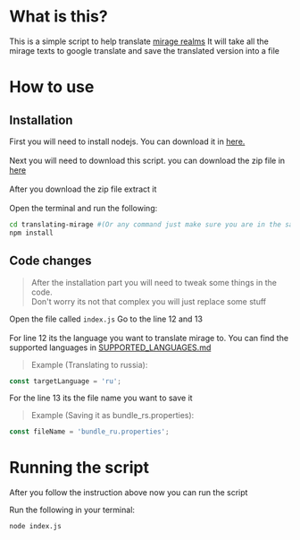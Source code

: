 # What is this?

This is a simple script to help translate <a href="https://github.com/HarveyDogs/client-localisation">mirage realms</a>
It will take all the mirage texts to google translate and save the translated version into a file

# How to use

## Installation

First you will need to install nodejs. You can download it in <a href="https://nodejs.org/en/download/">here.</a>
<br><br>
Next you will need to download this script. you can download the zip file in <a href="">here</a>
<br><br>
After you download the zip file extract it
<br><br>
Open the terminal and run the following:
```sh
cd translating-mirage #(Or any command just make sure you are in the same directory of the script you just downloaded)
npm install
```

## Code changes

> After the installation part you will need to tweak some things in the code.<br>
> Don't worry its not that complex you will just replace some stuff

Open the file called `index.js`
Go to the line 12 and 13
<br><br>
For line 12 its the language you want to translate mirage to.
You can find the supported languages in <a href="https://github.com/qxb3/translating-mirage/blob/main/SUPPORTED_LANGUAGES.md">SUPPORTED_LANGUAGES.md</a>
> Example (Translating to russia):
```js
const targetLanguage = 'ru';
```
For the line 13 its the file name you want to save it<br>
> Example (Saving it as bundle_rs.properties):<br>
```js
const fileName = 'bundle_ru.properties';
```

# Running the script
After you follow the instruction above now you can run the script

Run the following in your terminal:<br>
```sh
node index.js
```
